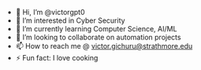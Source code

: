 - 👋 Hi, I’m @victorgpt0
- 👀 I’m interested in Cyber Security
- 🌱 I’m currently learning Computer Science, AI/ML
- 💞️ I’m looking to collaborate on automation projects
- 📫 How to reach me @ victor.gichuru@strathmore.edu
- ⚡ Fun fact: I love cooking

<!---
victorgpt0/victorgpt0 is a ✨ special ✨ repository because its `README.md` (this file) appears on your GitHub profile.
You can click the Preview link to take a look at your changes.
--->
